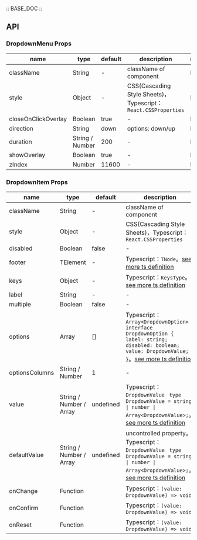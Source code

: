 :: BASE_DOC ::

## API

### DropdownMenu Props

name | type | default | description | required
-- | -- | -- | -- | --
className | String | - | className of component | N
style | Object | - | CSS(Cascading Style Sheets)，Typescript：`React.CSSProperties` | N
closeOnClickOverlay | Boolean | true | \- | N
direction | String | down | options: down/up | N
duration | String / Number | 200 | \- | N
showOverlay | Boolean | true | \- | N
zIndex | Number | 11600 | \- | N


### DropdownItem Props

name | type | default | description | required
-- | -- | -- | -- | --
className | String | - | className of component | N
style | Object | - | CSS(Cascading Style Sheets)，Typescript：`React.CSSProperties` | N
disabled | Boolean | false | \- | N
footer | TElement | - | Typescript：`TNode`。[see more ts definition](https://github.com/Tencent/tdesign-mobile-react/blob/develop/src/common.ts) | N
keys | Object | - | Typescript：`KeysType`。[see more ts definition](https://github.com/Tencent/tdesign-mobile-react/blob/develop/src/common.ts) | N
label | String | - | \- | N
multiple | Boolean | false | \- | N
options | Array | [] | Typescript：`Array<DropdownOption>` `interface DropdownOption { label: string; disabled: boolean; value: DropdownValue; }`。[see more ts definition](https://github.com/Tencent/tdesign-mobile-react/tree/develop/src/dropdown-menu/type.ts) | N
optionsColumns | String / Number | 1 | \- | N
value | String / Number / Array | undefined | Typescript：`DropdownValue ` `type DropdownValue = string \| number \| Array<DropdownValue>;`。[see more ts definition](https://github.com/Tencent/tdesign-mobile-react/tree/develop/src/dropdown-menu/type.ts) | N
defaultValue | String / Number / Array | undefined | uncontrolled property。Typescript：`DropdownValue ` `type DropdownValue = string \| number \| Array<DropdownValue>;`。[see more ts definition](https://github.com/Tencent/tdesign-mobile-react/tree/develop/src/dropdown-menu/type.ts) | N
onChange | Function |  | Typescript：`(value: DropdownValue) => void`<br/> | N
onConfirm | Function |  | Typescript：`(value: DropdownValue) => void`<br/> | N
onReset | Function |  | Typescript：`(value: DropdownValue) => void`<br/> | N
